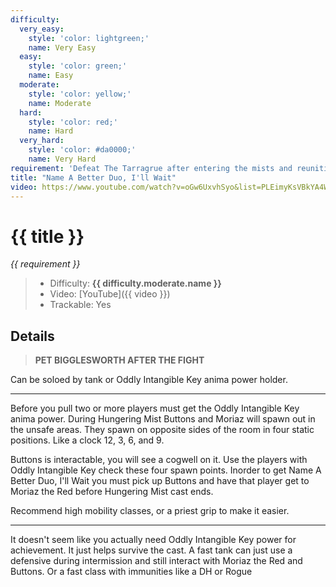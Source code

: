 ```yaml
---
difficulty:
  very_easy:
    style: 'color: lightgreen;'
    name: Very Easy
  easy:
    style: 'color: green;'
    name: Easy
  moderate:
    style: 'color: yellow;'
    name: Moderate
  hard:
    style: 'color: red;'
    name: Hard
  very_hard:
    style: 'color: #da0000;'
    name: Very Hard
requirement: 'Defeat The Tarragrue after entering the mists and reuniting Moriaz with Buttons in the Sanctum of Domination on Normal difficulty or higher.'
title: "Name A Better Duo, I'll Wait"
video: https://www.youtube.com/watch?v=oGw6UxvhSyo&list=PLEimyKsVBkYA4WRM-CHJAJhU72UJwMJ3P&index=1
---
```


# {{ title }}

_{{ requirement }}_

> - Difficulty: **<span style="{{ difficulty.moderate.style }}">{{ difficulty.moderate.name }}</span>**
> - Video: [YouTube]({{ video }})
> - Trackable: Yes

## Details

> **PET BIGGLESWORTH AFTER THE FIGHT**

Can be soloed by tank or Oddly Intangible Key anima power holder.

---

Before you pull two or more players must get the Oddly Intangible Key anima power. During Hungering Mist Buttons and Moriaz will spawn out in the unsafe areas. They spawn on opposite sides of the room in four static positions. Like a clock 12, 3, 6, and 9.

Buttons is interactable, you will see a cogwell on it. Use the players with Oddly Intangible Key check these four spawn points. Inorder to get Name A Better Duo, I'll Wait you must pick up Buttons and have that player get to Moriaz the Red before Hungering Mist cast ends.

Recommend high mobility classes, or a priest grip to make it easier.

---

It doesn't seem like you actually need Oddly Intangible Key power for achievement. It just helps survive the cast. A fast tank can just use a defensive during intermission and still interact with Moriaz the Red and Buttons. Or a fast class with immunities like a DH or Rogue
